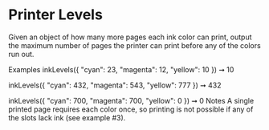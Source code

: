 # Printer Levels

Given an object of how many more pages each ink color can print, output the maximum number of pages the printer can print before any of the colors run out.

Examples
inkLevels({
"cyan": 23,
"magenta": 12,
"yellow": 10
}) ➞ 10

inkLevels({
"cyan": 432,
"magenta": 543,
"yellow": 777
}) ➞ 432

inkLevels({
"cyan": 700,
"magenta": 700,
"yellow": 0
}) ➞ 0
Notes
A single printed page requires each color once, so printing is not possible if any of the slots lack ink (see example #3).
